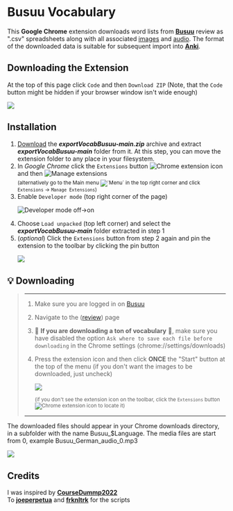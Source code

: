 # Busuu Vocabulary
This **Google Chrome** extension downloads word lists from [**Busuu**](https://busuu.com/) review as ".csv" spreadsheets along with all associated <ins>images</ins> and <ins>audio</ins>. The format of the downloaded data is suitable for subsequent import into [**Anki**](https://apps.ankiweb.net/). 

## Downloading the Extension
At the top of this page click `Code` and then `Download ZIP` (Note, that the `Code` button might be hidden if your browser window isn't wide enough)
<p><picture>
  <source media="(prefers-color-scheme: dark)" srcset="https://raw.githubusercontent.com/Stormunblessed/IPTV-CR-NIC/main/logos/one.png">
  <img src="https://raw.githubusercontent.com/Stormunblessed/IPTV-CR-NIC/main/logos/one.png">
</picture></p>

## Installation
1. [Download](https://github.com/oesiledivad/exportVocabBusuu/archive/refs/heads/main.zip) the ***exportVocabBusuu-main.zip*** archive and extract ***exportVocabBusuu-main*** folder from it. At this step, you can move the extension folder to any place in your filesystem.
2. In *Google Chrome* click the `Extensions` button <picture><source media="(prefers-color-scheme: dark)" srcset="https://github.com/user-attachments/assets/6cca563b-8149-421b-a217-0664c3b872f2"><img src="https://github.com/user-attachments/assets/89838937-f887-4aa7-bff9-9f5293fa04cb" alt="Chrome extension icon"></picture> and then <picture><source media="(prefers-color-scheme: dark)" srcset="https://github.com/user-attachments/assets/bff14d50-3a4c-4b89-be0a-a739beeb111c"><img src="https://github.com/user-attachments/assets/d07bfc2b-e281-4e79-bf9f-5bc5f9c50611" alt="Manage extensions"></picture><br> 
  <sub>(alternatively go to the Main menu <picture><source media="(prefers-color-scheme: dark)" srcset="https://github.com/user-attachments/assets/f36fcb90-886f-4445-98e9-7fb5d81646e1"><img src="https://github.com/user-attachments/assets/eb8d2e95-82d3-46ae-ad96-35e6d3db159b" alt="`Menu`"></picture> in the top right corner and click `Extensions` → `Manage Extensions`)</sub>
3. Enable `Developer mode` (top right corner of the page)<p>
  <picture><source media="(prefers-color-scheme: dark)" srcset="https://github.com/user-attachments/assets/ff2313c8-a790-4dde-acb3-b538fafea92e"><img src="https://github.com/user-attachments/assets/52171083-6c1b-43cd-a5ea-17540b74265b" alt="Developer mode off->on"></picture></p>
4. Choose `Load unpacked` (top left corner) and select the ***exportVocabBusuu-main*** folder extracted in step 1
5. (_optional_) Click the `Extensions` button from step 2 again and pin the extension to the toolbar by clicking the pin button<p>
  <picture><source media="(prefers-color-scheme: dark)" srcset="https://raw.githubusercontent.com/Stormunblessed/IPTV-CR-NIC/main/logos/two.png"><img src="https://raw.githubusercontent.com/Stormunblessed/IPTV-CR-NIC/main/logos/two.png"></picture></p>

## 💡 Downloading

>---
>1. Make sure you are logged in on [Busuu](https://busuuu.com/)
>2. Navigate to the ([review](https://www.busuu.com/dashboard/review/)) page
>3. 🚩 **If you are downloading a ton of vocabulary** 🚩, make sure you have disabled the option `Ask where to save each file before downloading` in the Chrome settings (chrome://settings/downloads)
>4. Press the extension icon and then click **ONCE** the "Start" button at the top of the menu (if you don't want the images to be downloaded, just uncheck)
>   
>    <p><picture>
>       <source media="(prefers-color-scheme: dark)" srcset="https://raw.githubusercontent.com/Stormunblessed/IPTV-CR-NIC/main/logos/three.png">
>       <img src="https://raw.githubusercontent.com/Stormunblessed/IPTV-CR-NIC/main/logos/three.png">
>    </picture></p>
>
>    <sub>(if you don't see the extension icon on the toolbar, click the `Extensions` button <picture><source media="(prefers-color-scheme: dark)" srcset="https://github.com/user-attachments/assets/6cca563b-8149-421b-a217-0664c3b872f2"><img src="https://github.com/user-attachments/assets/89838937-f887-4aa7-bff9-9f5293fa04cb" alt="Chrome extension icon"></picture> to locate it)</sub>
>
>---

The downloaded files should appear in your Chrome downloads directory, in a subfolder with the name Busuu_$Language. The media files are start from 0, example Busuu_German_audio_0.mp3
<p><picture>
 <source media="(prefers-color-scheme: dark)" srcset="https://raw.githubusercontent.com/Stormunblessed/IPTV-CR-NIC/main/logos/four.png">
 <img src="https://raw.githubusercontent.com/Stormunblessed/IPTV-CR-NIC/main/logos/four.png">
</picture></p>

## Credits
I was inspired by [**CourseDummp2022**](https://github.com/Eltaurus-Lt/CourseDump2022)
<br>
To [**joeperpetua**](https://github.com/joeperpetua/exportVocabBusuu) and [**frknltrk**](https://github.com/frknltrk/exportVocabBusuu) for the scripts
